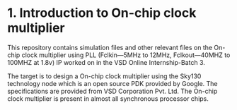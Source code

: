 # 1. Introduction to On-chip clock multiplier
This repository contains simulation files and other relevant files on the On-chip clock multiplier using PLL (Fclkin—5MHz to 12MHz, Fclkout—40MHZ to 100MHZ at 1.8v) IP worked on in the VSD Online Internship-Batch 3.

The target is to design a On-chip clock multiplier using the Sky130 technology node which is an open source PDK provided by Google. The specifications are provided from VSD Corporation Pvt. Ltd. The On-chip clock multiplier is present in almost all synchronous processor chips.

